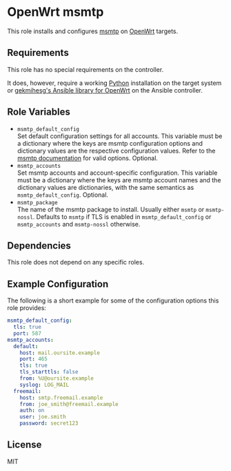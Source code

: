 OpenWrt msmtp
=============

This role installs and configures [msmtp](https://marlam.de/msmtp/) on [OpenWrt](https://www.openwrt.org/) targets.

Requirements
------------

This role has no special requirements on the controller.

It does, however, require a working [Python](https://www.python.org/) installation on the target system or [gekmihesg's Ansible library for OpenWrt](https://github.com/gekmihesg/ansible-openwrt) on the Ansible controller.

Role Variables
--------------

* `msmtp_default_config`  
  Set default configuration settings for all accounts.
  This variable must be a dictionary where the keys are msmtp configuration options and dictionary values are the respective configuration values.
  Refer to the [msmtp documentation](https://marlam.de/msmtp/msmtp.html) for valid options.
  Optional.
* `msmtp_accounts`  
  Set msmtp accounts and account-specific configuration.
  This variable must be a dictionary where the keys are msmtp account names and the dictionary values are dictionaries, with the same semantics as `msmtp_default_config`.
  Optional.
* `msmtp_package`  
  The name of the msmtp package to install.
  Usually either `msmtp` or `msmtp-nossl`.
  Defaults to `msmtp` if TLS is enabled in `msmtp_default_config` or `msmtp_accounts` and `msmtp-nossl` otherwise.

Dependencies
------------

This role does not depend on any specific roles.

Example Configuration
---------------------

The following is a short example for some of the configuration options this role provides:

```yaml
msmtp_default_config:
  tls: true
  port: 587
msmtp_accounts:
  default:
    host: mail.oursite.example
    port: 465
    tls: true
    tls_starttls: false
    from: %U@oursite.example
    syslog: LOG_MAIL
  freemail:
    host: smtp.freemail.example
    from: joe_smith@freemail.example
    auth: on
    user: joe.smith
    password: secret123
```

License
-------

MIT
